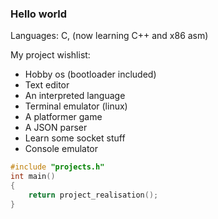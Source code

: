 ### Hello world
Languages: C, (now learning C++ and x86 asm)

My project wishlist:
* Hobby os (bootloader included)
* Text editor
* An interpreted language
* Terminal emulator (linux)
* A platformer game
* A JSON parser
* Learn some socket stuff
* Console emulator

```c
#include "projects.h"
int main()
{
    return project_realisation();
}
```
